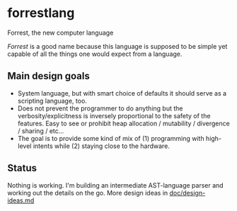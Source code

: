 # forrestlang
Forrest, the new computer language

*Forrest* is a good name because this language is supposed to be simple yet capable of all the things one would expect from a language.

## Main design goals

- System language, but with smart choice of defaults it should serve as a scripting language, too.
- Does not prevent the programmer to do anything but the verbosity/explicitness is inversely proportional to the safety of the features. Easy to see or prohibit heap allocation / mutability / divergence / sharing / etc...
- The goal is to provide some kind of mix of (1) programming with high-level intents while (2) staying close to the hardware.

## Status

Nothing is working. I'm building an intermediate AST-language parser and working out the details on the go.
More design ideas in [doc/design-ideas.md](https://github.com/tamaskenez/forrestlang/blob/master/doc/design-ideas.md)
